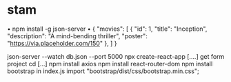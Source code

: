 # stam

•  npm install -g json-server
•  {
  "movies": [
    {
      "id": 1,
      "title": "Inception",
      "description": "A mind-bending thriller",
      "poster": "https://via.placeholder.com/150"
    },
  ]
}

json-server --watch db.json --port 5000
npx create-react-app [....]
get form project cd [...]
 npm install axios
 npm install react-router-dom
npm install bootstrap
in index.js
import "bootstrap/dist/css/bootstrap.min.css";
